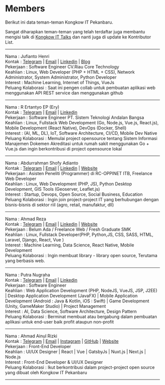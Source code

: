 # Members
Berikut ini data teman-teman Kongkow IT Pekanbaru. 

Sangat diharapkan teman-teman yang telah terdaftar juga membantu mengisi talk di [Kongkow IT Talks](https://github.com/KongkowITPekanbaru/kwit-talks) dan nanti juga di update ke Kontributor List.

---
Nama : Jufianto Henri  
Kontak : [Telegram](https://t.me/jufiantohenri) | [Email](mailto://jufiantohendri@gmail.com) | [Linkedin](https://www.linkedin.com/in/jufianto/) | [Blog](https://blog.jufianto.com)   
Pekerjaan : Software Engineer CV.Riau Core Technology  
Keahlian : Linux, Web Developer (PHP + HTML + CSS), Network Administrator, System Administrator, Python Developer  
Interest : Machine Learning, Internet of Things, VueJs  
Peluang Kolaborasi : Saat ini pengen collab untuk pembuatan aplikasi web menggunakan API REST service dan menggunakan github 

---
Nama : R Ertantyo EP (Ery)  
Kontak : [Telegram](https://t.me/eoreid) | [Email](mailto://eore26@gmail.com) | [Linkedin](https://id.linkedin.com/in/ertantyo-edi-prabowo-010216166)  
Pekerjaan : Software Engineer PT. Sistem Teknologi Andalan Bangsa  
Keahlian : Linux, Fullstack Web Development (Go, Node.js, Vue.js, React.js), Mobile Development (React Native), DevOps (Docker, Shell)  
Interest : (AI, ML, DL), IoT, Software Architecture, CI/CD, Mobile Dev Native  
Peluang Kolaborasi : Memulai project opensource tentang Sistem Informasi Manajemen Dokemen Akreditasi untuk rumah sakit menggunakan Go + Vue.js dan ingin berkontribusi di project opensource lokal  

---
Nama : Abdurrahman Shofy Adianto  
Kontak : [Telegram](https://t.me/azophy) | [Email](mailto://abdurrahman@adianto.id) | [Linkedin](https://www.linkedin.com/in/abdurrahman-shofy-adianto/) | [Website](https://abdurrahman.adianto.id)   
Pekerjaan : Asisten Peneliti (Programmer) di RC-OPPINET ITB, Freelance Web Developer  
Keahlian : Linux, Web Development (PHP, JS), Python Desktop Development, GIS Tools (Geoserver, Leaflet.js)  
Interest : Startup, Devops, Open Source, Social Business, Education  
Peluang Kolaborasi : Ingin join project-project IT yang berhubungan dengan bisnis-bisnis di sektor riil (agro, retail, manufaktur, dll)

---

Nama : Ahmad Reza   
Kontak : [Telegram](https://t.me/hungryDev39) | [Email](mailto://hungry.de39@gmail.com) | [Linkedin](https://www.linkedin.com/in/ahmad-reza-68ab52170/) | [Website](http://hungry-dev39.herokuapp.com/)   
Pekerjaan : Belum Ada / Freelance Web / Fresh Graduate SMK   
Keahlian : Linux, Fullstack Developer(PHP, Python,JS, CSS, SASS, HTML, Laravel, Django, React, Vue )   
Interest : Machine Learning, Data Science, React Native, Mobile Development   
Peluang Kolaborasi : Ingin membuat library - library open source, Terutama yang berbasis web.   

---
Nama : Putra Nugraha  
Kontak : [Telegram](https://t.me/putragraha) | [Email](mailto://putra.graha.7@gmail.com) | [Linkedin](https://id.linkedin.com/in/putra-nugraha-a97529a2)   
Pekerjaan : Software Engineer  
Keahlian : Web Application Development (PHP, NodeJS, VueJS, JSP, J2EE) | Desktop Application Development (JavaFX) | Mobile Application Development (Android : Java & Kotlin, iOS : Swift) | Game Development (Unity, GameMaker Studio) | Project Management  
Interest : AI, Data Science, Software Architecture, Design Pattern  
Peluang Kolaborasi : Berminat membuat atau bergabung dalam pembuatan aplikasi untuk end-user baik profit ataupun non-profit 

---
Nama : Ahmad Ainul Rizki  
Kontak : [Telegram](https://t.me/ehadaahmad) | [Email](mailto://ahmad@tanahatas.me) | [Instagram](https://www.instagram.com/tanahatas) | [GitHub](https://github.com/tanahatas) | [Website](https://tanahatas.me)  
Pekerjaan : Front-End Developer  
Keahlian : UI/UX Designer | React | Vue | GatsbyJs | Nuxt.js | Next.js | Node.js  
Interest : Front-End Developer & UI/UX Designer  
Peluang Kolaborasi : Ikut berkontribusi dalam project-project open source yang dibuat oleh Kongkow IT Pekanbaru 

---